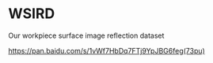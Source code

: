 # WSIRD
Our workpiece surface image reflection dataset

https://pan.baidu.com/s/1vWf7HbDq7FTj9YpJBG6feg(73pu)
